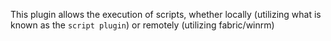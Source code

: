 This plugin allows the execution of scripts, whether locally (utilizing what is known as the `script plugin`) or remotely (utilizing fabric/winrm) 
